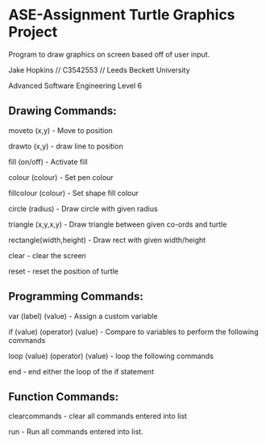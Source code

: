 
# ASE-Assignment Turtle Graphics Project

Program to draw graphics on screen based off of user input.

Jake Hopkins // C3542553 // Leeds Beckett University

Advanced Software Engineering Level 6

## Drawing Commands:
moveto (x,y) - Move to position

drawto (x,y) - draw line to position

fill (on/off) - Activate fill

colour (colour) - Set pen colour

fillcolour (colour) - Set shape fill colour

circle (radius) - Draw circle with given radius

triangle (x,y,x,y) - Draw triangle between given co-ords and turtle

rectangle(width,height) - Draw rect with given width/height

clear - clear the screen

reset - reset the position of turtle

## Programming Commands:

var (label) (value) - Assign a custom variable

if (value) (operator) (value) - Compare to variables to perform the following commands

loop (value) (operator) (value) - loop the following commands

end - end either the loop of the if statement

## Function Commands:

clearcommands - clear all commands entered into list

run - Run all commands entered into list.